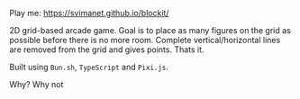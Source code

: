 
Play me: https://svimanet.github.io/blockit/

2D grid-based arcade game.
Goal is to place as many figures on the grid as possible before there is no more room.
Complete vertical/horizontal lines are removed from the grid and gives points.
Thats it.

Built using `Bun.sh`, `TypeScript` and `Pixi.js`.

Why? Why not